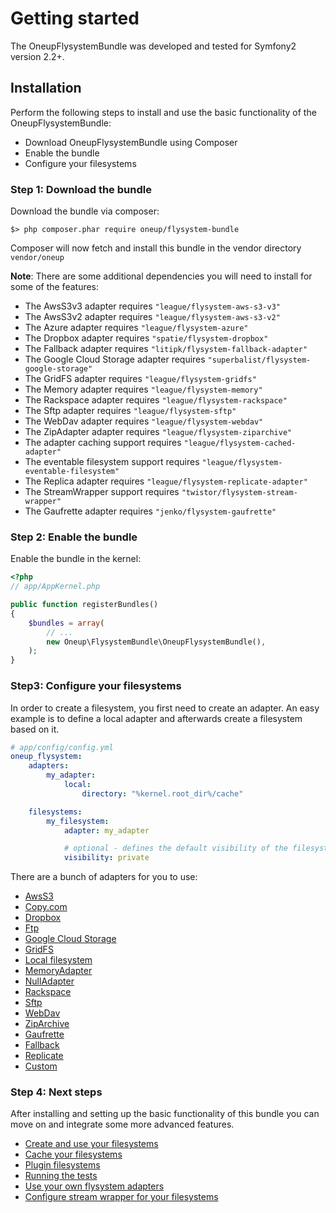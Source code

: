 # Getting started

The OneupFlysystemBundle was developed and tested for Symfony2 version 2.2+.

## Installation
Perform the following steps to install and use the basic functionality of the OneupFlysystemBundle:

* Download OneupFlysystemBundle using Composer
* Enable the bundle
* Configure your filesystems

### Step 1: Download the bundle

Download the bundle via composer:

```
$> php composer.phar require oneup/flysystem-bundle
```

Composer will now fetch and install this bundle in the vendor directory `vendor/oneup`

**Note**: There are some additional dependencies you will need to install for some of the features:

* The AwsS3v3 adapter requires `"league/flysystem-aws-s3-v3"`
* The AwsS3v2 adapter requires `"league/flysystem-aws-s3-v2"`
* The Azure adapter requires `"league/flysystem-azure"`
* The Dropbox adapter requires `"spatie/flysystem-dropbox"`
* The Fallback adapter requires `"litipk/flysystem-fallback-adapter"`
* The Google Cloud Storage adapter requires `"superbalist/flysystem-google-storage"`
* The GridFS adapter requires `"league/flysystem-gridfs"`
* The Memory adapter requires `"league/flysystem-memory"`
* The Rackspace adapter requires `"league/flysystem-rackspace"`
* The Sftp adapter requires `"league/flysystem-sftp"`
* The WebDav adapter requires `"league/flysystem-webdav"`
* The ZipAdapter adapter requires `"league/flysystem-ziparchive"`
* The adapter caching support requires `"league/flysystem-cached-adapter"`
* The eventable filesystem support requires `"league/flysystem-eventable-filesystem"`
* The Replica adapter requires `"league/flysystem-replicate-adapter"`
* The StreamWrapper support requires `"twistor/flysystem-stream-wrapper"`
* The Gaufrette adapter requires `"jenko/flysystem-gaufrette"`

### Step 2: Enable the bundle
Enable the bundle in the kernel:

``` php
<?php
// app/AppKernel.php

public function registerBundles()
{
    $bundles = array(
        // ...
        new Oneup\FlysystemBundle\OneupFlysystemBundle(),
    );
}
```

### Step3: Configure your filesystems
In order to create a filesystem, you first need to create an adapter. An easy example is to define a local adapter
and afterwards create a filesystem based on it.

```yaml
# app/config/config.yml
oneup_flysystem:
    adapters:
        my_adapter:
            local:
                directory: "%kernel.root_dir%/cache"

    filesystems:
        my_filesystem:
            adapter: my_adapter

            # optional - defines the default visibility of the filesystem: `public` or `private`(default)
            visibility: private
```

There are a bunch of adapters for you to use:

* [AwsS3](adapter_awss3.md)
* [Copy.com](https://github.com/copy-app/php-client-library)
* [Dropbox](adapter_dropbox.md)
* [Ftp](adapter_ftp.md)
* [Google Cloud Storage](adapter_googlecloudstorage.md)
* [GridFS](adapter_gridfs.md)
* [Local filesystem](adapter_local.md)
* [MemoryAdapter](adapter_memory.md)
* [NullAdapter](adapter_nulladapter.md)
* [Rackspace](adapter_rackspace.md)
* [Sftp](adapter_sftp.md)
* [WebDav](adapter_webdav.md)
* [ZipArchive](adapter_ziparchive.md)
* [Gaufrette](adapter_gaufrette.md)
* [Fallback](adapter_fallback.md)
* [Replicate](adapter_replicate.md)
* [Custom](adapter_custom.md)

### Step 4: Next steps

After installing and setting up the basic functionality of this bundle you can move on and integrate some more advanced features.

* [Create and use your filesystems](filesystem_create.md)
* [Cache your filesystems](filesystem_cache.md)
* [Plugin filesystems](filesystem_plugin.md)
* [Running the tests](tests.md)
* [Use your own flysystem adapters](adapter_custom.md)
* [Configure stream wrapper for your filesystems](filesystem_stream_wrapper.md)
